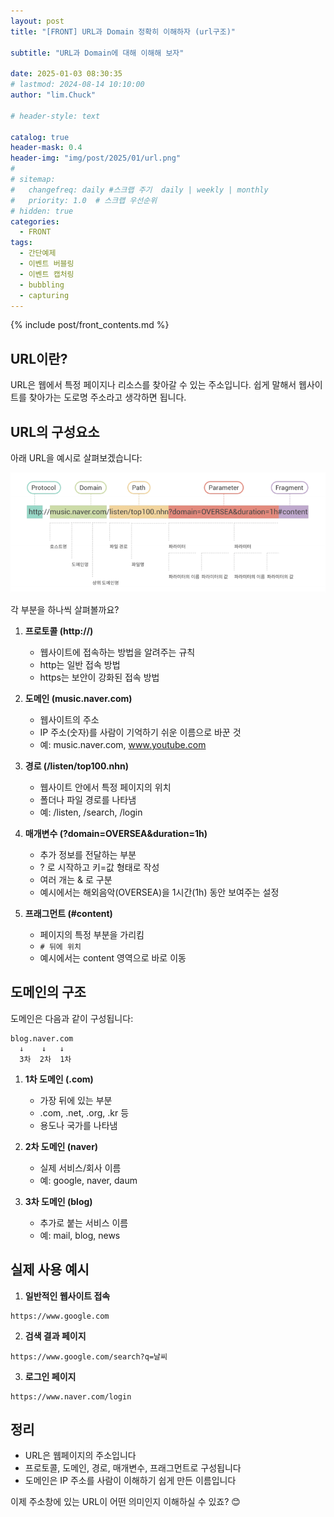 ```yaml
---
layout: post
title: "[FRONT] URL과 Domain 정확히 이해하자 (url구조)"

subtitle: "URL과 Domain에 대해 이해해 보자"

date: 2025-01-03 08:30:35
# lastmod: 2024-08-14 10:10:00
author: "lim.Chuck"

# header-style: text

catalog: true
header-mask: 0.4
header-img: "img/post/2025/01/url.png"
#
# sitemap:
#   changefreq: daily #스크랩 주기  daily | weekly | monthly
#   priority: 1.0  # 스크랩 우선순위
# hidden: true
categories:
  - FRONT
tags:
  - 간단예제
  - 이벤트 버블링
  - 이벤트 캡처링
  - bubbling
  - capturing
---
```


{% include post/front_contents.md %}

## URL이란?

URL은 웹에서 특정 페이지나 리소스를 찾아갈 수 있는 주소입니다. 쉽게 말해서 웹사이트를 찾아가는 도로명 주소라고 생각하면 됩니다.

## URL의 구성요소

아래 URL을 예시로 살펴보겠습니다:

![](/img/post/2025/01/url.png)

각 부분을 하나씩 살펴볼까요?

1. **프로토콜 (http://)**

   - 웹사이트에 접속하는 방법을 알려주는 규칙
   - http는 일반 접속 방법
   - https는 보안이 강화된 접속 방법

2. **도메인 (music.naver.com)**

   - 웹사이트의 주소
   - IP 주소(숫자)를 사람이 기억하기 쉬운 이름으로 바꾼 것
   - 예: music.naver.com, www.youtube.com

3. **경로 (/listen/top100.nhn)**

   - 웹사이트 안에서 특정 페이지의 위치
   - 폴더나 파일 경로를 나타냄
   - 예: /listen, /search, /login

4. **매개변수 (?domain=OVERSEA&duration=1h)**

   - 추가 정보를 전달하는 부분
   - ? 로 시작하고 키=값 형태로 작성
   - 여러 개는 & 로 구분
   - 예시에서는 해외음악(OVERSEA)을 1시간(1h) 동안 보여주는 설정

5. **프래그먼트 (#content)**
   - 페이지의 특정 부분을 가리킴
   - `# 뒤에 위치`
   - 예시에서는 content 영역으로 바로 이동

## 도메인의 구조

도메인은 다음과 같이 구성됩니다:

```
blog.naver.com
  ↓    ↓   ↓
  3차  2차  1차
```

1. **1차 도메인 (.com)**

   - 가장 뒤에 있는 부분
   - .com, .net, .org, .kr 등
   - 용도나 국가를 나타냄

2. **2차 도메인 (naver)**

   - 실제 서비스/회사 이름
   - 예: google, naver, daum

3. **3차 도메인 (blog)**
   - 추가로 붙는 서비스 이름
   - 예: mail, blog, news

## 실제 사용 예시

1. **일반적인 웹사이트 접속**

```
https://www.google.com
```

2. **검색 결과 페이지**

```
https://www.google.com/search?q=날씨
```

3. **로그인 페이지**

```
https://www.naver.com/login
```

## 정리

- URL은 웹페이지의 주소입니다
- 프로토콜, 도메인, 경로, 매개변수, 프래그먼트로 구성됩니다
- 도메인은 IP 주소를 사람이 이해하기 쉽게 만든 이름입니다

이제 주소창에 있는 URL이 어떤 의미인지 이해하실 수 있죠? 😊

